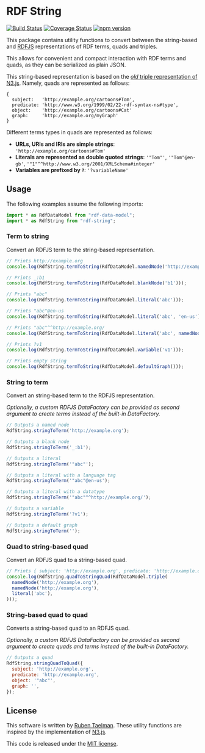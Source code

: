 # RDF String

[![Build Status](https://travis-ci.org/rubensworks/rdf-string.js.svg?branch=master)](https://travis-ci.org/rubensworks/rdf-string.js)
[![Coverage Status](https://coveralls.io/repos/github/rubensworks/rdf-string.js/badge.svg?branch=master)](https://coveralls.io/github/rubensworks/rdf-string.js?branch=master)
[![npm version](https://badge.fury.io/js/rdf-string.svg)](https://www.npmjs.com/package/rdf-string)

This package contains utility functions to convert between the string-based
and [RDFJS](https://github.com/rdfjs/representation-task-force/) representations of RDF terms, quads and triples.

This allows for convenient and compact interaction with RDF terms and quads,
as they can be serialized as plain JSON.

This string-based representation is based on the
[*old* triple representation of N3.js](https://github.com/rdfjs/N3.js/tree/v0.11.0#triple-representation).
Namely, quads are represented as follows:
```
{
  subject:   'http://example.org/cartoons#Tom',
  predicate: 'http://www.w3.org/1999/02/22-rdf-syntax-ns#type',
  object:    'http://example.org/cartoons#Cat'
  graph:     'http://example.org/myGraph'
}
```
Different terms types in quads are represented as follows:
* **URLs, URIs and IRIs are simple strings**: `'http://example.org/cartoons#Tom'`
* **Literals are represented as double quoted strings**: `'"Tom"'`, `'"Tom"@en-gb'`, `'"1"^^http://www.w3.org/2001/XMLSchema#integer'`
* **Variables are prefixed by `?`**: `'?variableName'`

## Usage

The following examples assume the following imports:
```javascript
import * as RdfDataModel from "rdf-data-model";
import * as RdfString from "rdf-string";
```

### Term to string

Convert an RDFJS term to the string-based representation.

```javascript
// Prints http://example.org
console.log(RdfString.termToString(RdfDataModel.namedNode('http://example.org')));

// Prints _:b1
console.log(RdfString.termToString(RdfDataModel.blankNode('b1')));

// Prints "abc"
console.log(RdfString.termToString(RdfDataModel.literal('abc')));

// Prints "abc"@en-us
console.log(RdfString.termToString(RdfDataModel.literal('abc', 'en-us')));

// Prints "abc"^^http://example.org/
console.log(RdfString.termToString(RdfDataModel.literal('abc', namedNode('http://example.org/'))));

// Prints ?v1
console.log(RdfString.termToString(RdfDataModel.variable('v1')));

// Prints empty string
console.log(RdfString.termToString(RdfDataModel.defaultGraph()));
```

### String to term

Convert an string-based term to the RDFJS representation.

_Optionally, a custom RDFJS DataFactory can be provided as second argument to create terms instead of the built-in DataFactory._

```javascript
// Outputs a named node
RdfString.stringToTerm('http://example.org');

// Outputs a blank node
RdfString.stringToTerm('_:b1');

// Outputs a literal
RdfString.stringToTerm('"abc"');

// Outputs a literal with a language tag
RdfString.stringToTerm('"abc"@en-us');

// Outputs a literal with a datatype
RdfString.stringToTerm('"abc"^^http://example.org/');

// Outputs a variable
RdfString.stringToTerm('?v1');

// Outputs a default graph
RdfString.stringToTerm('');
```

### Quad to string-based quad

Convert an RDFJS quad to a string-based quad.

```javascript
// Prints { subject: 'http://example.org', predicate: 'http://example.org', object: '"abc"', graph: '' }
console.log(RdfString.quadToStringQuad(RdfDataModel.triple(
  namedNode('http://example.org'),
  namedNode('http://example.org'),
  literal('abc'),
)));
```

### String-based quad to quad

Converts a string-based quad to an RDFJS quad.

_Optionally, a custom RDFJS DataFactory can be provided as second argument to create quads and terms instead of the built-in DataFactory._

```javascript
// Outputs a quad
RdfString.stringQuadToQuad({
  subject: 'http://example.org',
  predicate: 'http://example.org',
  object: '"abc"',
  graph: '',
});
```

## License
This software is written by [Ruben Taelman](http://rubensworks.net/).
These utility functions are inspired by the implementation of [N3.js](https://github.com/RubenVerborgh/N3.js).

This code is released under the [MIT license](http://opensource.org/licenses/MIT).
